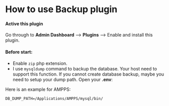 # How to use Backup plugin

#### Active this plugin
Go through to **Admin Dashboard** --> **Plugins** --> Enable and install this plugin.

#### Before start:
- Enable ```zip``` php extension.
- I use ```mysqldump``` command to backup the database. Your host need to support this function.
If you cannot create database backup, maybe you need to setup your dump path.
Open your **.env**:

Here is an example for AMPPS:
```
DB_DUMP_PATH=/Applications/AMPPS/mysql/bin/
```
